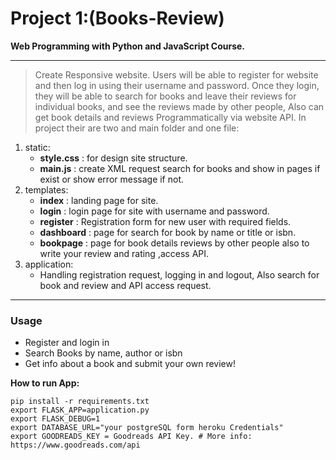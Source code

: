 # Project 1:(Books-Review)
**Web Programming with Python and JavaScript Course.**
***
> Create Responsive website. Users will be able to register for website and
then log in using their username and password. Once they login, they will be able to search for books and leave their reviews for individual books, and see the reviews made by other people, Also can get book details and reviews Programmatically via website API. In project their are two and main folder and one file:
1. static:
    *  __style.css__ : for design site structure.
    * __main.js__ : create XML request search for books and show in pages if exist or show error message if not.
2. templates:
    * __index__ : landing page for site.
    * __login__ : login page for site with username and password.
    * __register__ : Registration form for new user with required fields.
    * __dashboard__ : page for search for book by name or title or isbn.
    * __bookpage__ :  page for book details reviews by other people also  to write your review and rating ,access API.
3. application:
    * Handling registration request, logging in and logout, Also search for book and review and API access request.

---
### Usage
* Register and login in
* Search Books by name, author or isbn
* Get info about a book and submit your own review!

__How to run App:__
```
pip install -r requirements.txt
export FLASK_APP=application.py
export FLASK_DEBUG=1
export DATABASE_URL="your postgreSQL form heroku Credentials"    
export GOODREADS_KEY = Goodreads API Key. # More info: https://www.goodreads.com/api
```
